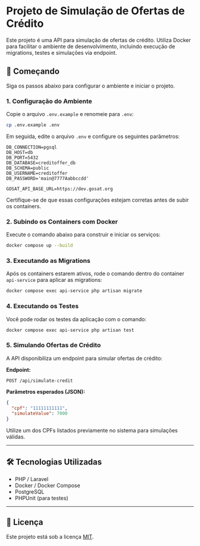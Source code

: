 # Projeto de Simulação de Ofertas de Crédito

Este projeto é uma API para simulação de ofertas de crédito. Utiliza Docker para facilitar o ambiente de desenvolvimento, incluindo execução de migrations, testes e simulações via endpoint.

## 🚀 Começando

Siga os passos abaixo para configurar o ambiente e iniciar o projeto.

### 1. Configuração do Ambiente

Copie o arquivo `.env.example` e renomeie para `.env`:

```bash
cp .env.example .env
```

Em seguida, edite o arquivo `.env` e configure os seguintes parâmetros:

```env
DB_CONNECTION=pgsql
DB_HOST=db
DB_PORT=5432
DB_DATABASE=creditoffer_db
DB_SCHEMA=public
DB_USERNAME=creditoffer
DB_PASSWORD='main@7777Aabbccdd'

GOSAT_API_BASE_URL=https://dev.gosat.org
```

Certifique-se de que essas configurações estejam corretas antes de subir os containers.

### 2. Subindo os Containers com Docker

Execute o comando abaixo para construir e iniciar os serviços:

```bash
docker compose up --build
```

### 3. Executando as Migrations

Após os containers estarem ativos, rode o comando dentro do container `api-service` para aplicar as migrations:

```bash
docker compose exec api-service php artisan migrate
```

### 4. Executando os Testes

Você pode rodar os testes da aplicação com o comando:

```bash
docker compose exec api-service php artisan test
```

### 5. Simulando Ofertas de Crédito

A API disponibiliza um endpoint para simular ofertas de crédito:

**Endpoint:**

```
POST /api/simulate-credit
```

**Parâmetros esperados (JSON):**

```json
{
  "cpf": "11111111111",
  "simulateValue": 7000
}
```

Utilize um dos CPFs listados previamente no sistema para simulações válidas.

---

## 🛠 Tecnologias Utilizadas

- PHP / Laravel
- Docker / Docker Compose
- PostgreSQL
- PHPUnit (para testes)

---

## 📄 Licença

Este projeto está sob a licença [MIT](LICENSE).
